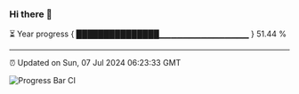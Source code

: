 ### Hi there 👋

⏳ Year progress { ███████████████▁▁▁▁▁▁▁▁▁▁▁▁▁▁▁ } 51.44 %

---

⏰ Updated on Sun, 07 Jul 2024 06:23:33 GMT

![Progress Bar CI](https://github.com/liununu/liununu/workflows/Progress%20Bar%20CI/badge.svg)

